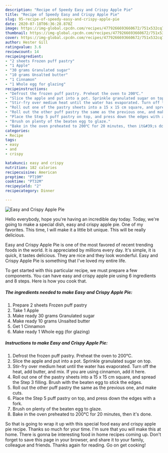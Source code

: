 ```yaml
---
description: "Recipe of Speedy Easy and Crispy Apple Pie"
title: "Recipe of Speedy Easy and Crispy Apple Pie"
slug: 95-recipe-of-speedy-easy-and-crispy-apple-pie
date: 2020-07-18T06:36:28.878Z
image: https://img-global.cpcdn.com/recipes/4779266693660672/751x532cq70/easy-and-crispy-apple-pie-recipe-main-photo.jpg
thumbnail: https://img-global.cpcdn.com/recipes/4779266693660672/751x532cq70/easy-and-crispy-apple-pie-recipe-main-photo.jpg
cover: https://img-global.cpcdn.com/recipes/4779266693660672/751x532cq70/easy-and-crispy-apple-pie-recipe-main-photo.jpg
author: Hester Gill
ratingvalue: 3.6
reviewcount: 14
recipeingredient:
- "2 sheets Frozen puff pastry"
- "1 Apple"
- "30 grams Granulated sugar"
- "10 grams Unsalted butter"
- "1 Cinnamon"
- "1 Whole egg for glazing"
recipeinstructions:
- "Defrost the frozen puff pastry. Preheat the oven to 200℃."
- "Slice the apple and put into a pot. Sprinkle granulated sugar on top."
- "Stir-fry over medium heat until the water has evaporated. Turn off the heat, add butter, and mix. If you are using cinnamon, add it here."
- "Roll out one of the pastry sheets into a 15 x 15 cm square, and spread the Step 3 filling. Brush with the beaten egg to stick the edges."
- "Roll out the other puff pastry the same as the previous one, and make cuts."
- "Place the Step 5 puff pastry on top, and press down the edges with a fork."
- "Brush on plenty of the beaten egg to glaze."
- "Bake in the oven preheated to 200℃ for 20 minutes, then it&#39;s done."
categories:
- Recipe
tags:
- easy
- and
- crispy

katakunci: easy and crispy 
nutrition: 182 calories
recipecuisine: American
preptime: "PT19M"
cooktime: "PT32M"
recipeyield: "2"
recipecategory: Dinner

---
```



![Easy and Crispy Apple Pie](https://img-global.cpcdn.com/recipes/4779266693660672/751x532cq70/easy-and-crispy-apple-pie-recipe-main-photo.jpg)

Hello everybody, hope you're having an incredible day today. Today, we're going to make a special dish, easy and crispy apple pie. One of my favorites. This time, I will make it a little bit unique. This will be really delicious.

Easy and Crispy Apple Pie is one of the most favored of recent trending foods in the world. It is appreciated by millions every day. It's simple, it is quick, it tastes delicious. They are nice and they look wonderful. Easy and Crispy Apple Pie is something that I've loved my entire life.




To get started with this particular recipe, we must prepare a few components. You can have easy and crispy apple pie using 6 ingredients and 8 steps. Here is how you cook that.

##### The ingredients needed to make Easy and Crispy Apple Pie:

1. Prepare 2 sheets Frozen puff pastry
1. Take 1 Apple
1. Make ready 30 grams Granulated sugar
1. Make ready 10 grams Unsalted butter
1. Get 1 Cinnamon
1. Make ready 1 Whole egg (for glazing)




##### Instructions to make Easy and Crispy Apple Pie:

1. Defrost the frozen puff pastry. Preheat the oven to 200℃.
1. Slice the apple and put into a pot. Sprinkle granulated sugar on top.
1. Stir-fry over medium heat until the water has evaporated. Turn off the heat, add butter, and mix. If you are using cinnamon, add it here.
1. Roll out one of the pastry sheets into a 15 x 15 cm square, and spread the Step 3 filling. Brush with the beaten egg to stick the edges.
1. Roll out the other puff pastry the same as the previous one, and make cuts.
1. Place the Step 5 puff pastry on top, and press down the edges with a fork.
1. Brush on plenty of the beaten egg to glaze.
1. Bake in the oven preheated to 200℃ for 20 minutes, then it&#39;s done.




So that is going to wrap it up with this special food easy and crispy apple pie recipe. Thanks so much for your time. I'm sure that you will make this at home. There is gonna be interesting food in home recipes coming up. Don't forget to save this page in your browser, and share it to your family, colleague and friends. Thanks again for reading. Go on get cooking!
